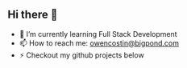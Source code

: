## Hi there 👋


- 🌱 I’m currently learning Full Stack Development
- 📫 How to reach me: owencostin@bigpond.com
- ⚡ Checkout my github projects below
